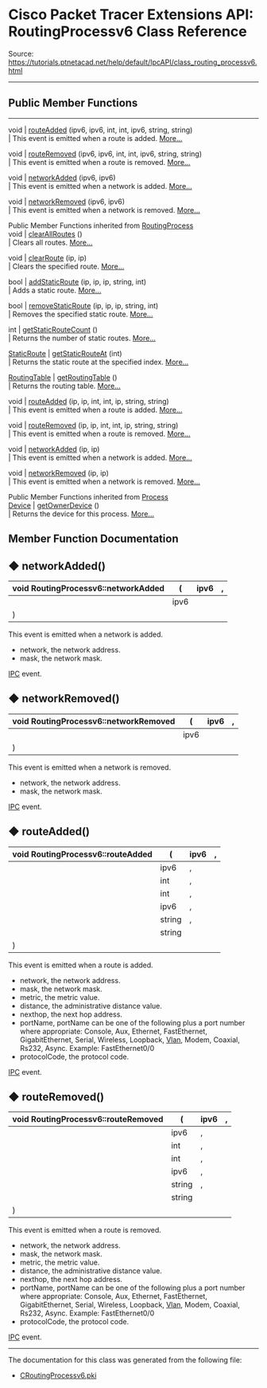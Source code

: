 # Cisco Packet Tracer Extensions API: RoutingProcessv6 Class Reference

Source: https://tutorials.ptnetacad.net/help/default/IpcAPI/class_routing_processv6.html

---

##  Public Member Functions  
  
---  
void | [routeAdded](class_routing_processv6.html#a1b5b6e6bcd05d456d0154877c11f22b0) (ipv6, ipv6, int, int, ipv6, string, string)  
| This event is emitted when a route is added. [More...](class_routing_processv6.html#a1b5b6e6bcd05d456d0154877c11f22b0)  
  
void | [routeRemoved](class_routing_processv6.html#a1b8a013b49f01efb7f4a442ade5b6a01) (ipv6, ipv6, int, int, ipv6, string, string)  
| This event is emitted when a route is removed. [More...](class_routing_processv6.html#a1b8a013b49f01efb7f4a442ade5b6a01)  
  
void | [networkAdded](class_routing_processv6.html#a803e59f3d4363cfe8b57199b377c7c27) (ipv6, ipv6)  
| This event is emitted when a network is added. [More...](class_routing_processv6.html#a803e59f3d4363cfe8b57199b377c7c27)  
  
void | [networkRemoved](class_routing_processv6.html#a386a5c474df05c3d03dbdf9c5ec8c61b) (ipv6, ipv6)  
| This event is emitted when a network is removed. [More...](class_routing_processv6.html#a386a5c474df05c3d03dbdf9c5ec8c61b)  
  
Public Member Functions inherited from [RoutingProcess](class_routing_process.html)  
void | [clearAllRoutes](class_routing_process.html#a30e406229488fc94eb2e3851bf2678a4) ()  
| Clears all routes. [More...](class_routing_process.html#a30e406229488fc94eb2e3851bf2678a4)  
  
void | [clearRoute](class_routing_process.html#a83235b67695fa7463fdc6cf486555d5b) (ip, ip)  
| Clears the specified route. [More...](class_routing_process.html#a83235b67695fa7463fdc6cf486555d5b)  
  
bool | [addStaticRoute](class_routing_process.html#aa473b97b85170004e39b6f187ae60e8e) (ip, ip, ip, string, int)  
| Adds a static route. [More...](class_routing_process.html#aa473b97b85170004e39b6f187ae60e8e)  
  
bool | [removeStaticRoute](class_routing_process.html#ae17559163355d09738e5ab853112fdda) (ip, ip, ip, string, int)  
| Removes the specified static route. [More...](class_routing_process.html#ae17559163355d09738e5ab853112fdda)  
  
int | [getStaticRouteCount](class_routing_process.html#a7ee0a048fa13d0be23c6168ee8c96455) ()  
| Returns the number of static routes. [More...](class_routing_process.html#a7ee0a048fa13d0be23c6168ee8c96455)  
  
[StaticRoute](struct_static_route.html) | [getStaticRouteAt](class_routing_process.html#aab20c26d421e7a4e4967182a4ad1ed71) (int)  
| Returns the static route at the specified index. [More...](class_routing_process.html#aab20c26d421e7a4e4967182a4ad1ed71)  
  
[RoutingTable](struct_routing_table.html) | [getRoutingTable](class_routing_process.html#a3097d4a69b40d305173ea4751b397b20) ()  
| Returns the routing table. [More...](class_routing_process.html#a3097d4a69b40d305173ea4751b397b20)  
  
void | [routeAdded](class_routing_process.html#aae94f04ef3a109cb2eb63ec16fcf2c20) (ip, ip, int, int, ip, string, string)  
| This event is emitted when a route is added. [More...](class_routing_process.html#aae94f04ef3a109cb2eb63ec16fcf2c20)  
  
void | [routeRemoved](class_routing_process.html#a9c7c8bc058c923f60338a8d26e3d3f4e) (ip, ip, int, int, ip, string, string)  
| This event is emitted when a route is removed. [More...](class_routing_process.html#a9c7c8bc058c923f60338a8d26e3d3f4e)  
  
void | [networkAdded](class_routing_process.html#acd75160017b98afacd1d0a45e7ba8037) (ip, ip)  
| This event is emitted when a network is added. [More...](class_routing_process.html#acd75160017b98afacd1d0a45e7ba8037)  
  
void | [networkRemoved](class_routing_process.html#a4b53f5c8422444db3480cfac2500111e) (ip, ip)  
| This event is emitted when a network is removed. [More...](class_routing_process.html#a4b53f5c8422444db3480cfac2500111e)  
  
Public Member Functions inherited from [Process](class_process.html)  
[Device](class_device.html) | [getOwnerDevice](class_process.html#a9cc34f553b0325e0f4074301fd36b77b) ()  
| Returns the device for this process. [More...](class_process.html#a9cc34f553b0325e0f4074301fd36b77b)  
  
  
## Member Function Documentation

## ◆ networkAdded()

void RoutingProcessv6::networkAdded  | ( | ipv6  | ,   
---|---|---|---  
|  | ipv6  |   
| ) | |   
  
This event is emitted when a network is added. 

  * network, the network address. 
  * mask, the network mask.



[IPC](class_i_p_c.html "IPC is the main entry point for all IPC functionality.") event. 

## ◆ networkRemoved()

void RoutingProcessv6::networkRemoved  | ( | ipv6  | ,   
---|---|---|---  
|  | ipv6  |   
| ) | |   
  
This event is emitted when a network is removed. 

  * network, the network address. 
  * mask, the network mask.



[IPC](class_i_p_c.html "IPC is the main entry point for all IPC functionality.") event. 

## ◆ routeAdded()

void RoutingProcessv6::routeAdded  | ( | ipv6  | ,   
---|---|---|---  
|  | ipv6  | ,   
|  | int  | ,   
|  | int  | ,   
|  | ipv6  | ,   
|  | string  | ,   
|  | string  |   
| ) | |   
  
This event is emitted when a route is added. 

  * network, the network address. 
  * mask, the network mask. 
  * metric, the metric value. 
  * distance, the administrative distance value. 
  * nexthop, the next hop address. 
  * portName, portName can be one of the following plus a port number where appropriate: Console, Aux, Ethernet, FastEthernet, GigabitEthernet, Serial, Wireless, Loopback, [Vlan](class_vlan.html "Vlan handles and manipulates the individual VLAN."), Modem, Coaxial, Rs232, Async. Example: FastEthernet0/0 
  * protocolCode, the protocol code.



[IPC](class_i_p_c.html "IPC is the main entry point for all IPC functionality.") event. 

## ◆ routeRemoved()

void RoutingProcessv6::routeRemoved  | ( | ipv6  | ,   
---|---|---|---  
|  | ipv6  | ,   
|  | int  | ,   
|  | int  | ,   
|  | ipv6  | ,   
|  | string  | ,   
|  | string  |   
| ) | |   
  
This event is emitted when a route is removed. 

  * network, the network address. 
  * mask, the network mask. 
  * metric, the metric value. 
  * distance, the administrative distance value. 
  * nexthop, the next hop address. 
  * portName, portName can be one of the following plus a port number where appropriate: Console, Aux, Ethernet, FastEthernet, GigabitEthernet, Serial, Wireless, Loopback, [Vlan](class_vlan.html "Vlan handles and manipulates the individual VLAN."), Modem, Coaxial, Rs232, Async. Example: FastEthernet0/0 
  * protocolCode, the protocol code.



[IPC](class_i_p_c.html "IPC is the main entry point for all IPC functionality.") event. 

* * *

The documentation for this class was generated from the following file:

  * [CRoutingProcessv6.pki](_c_routing_processv6_8pki.html)



